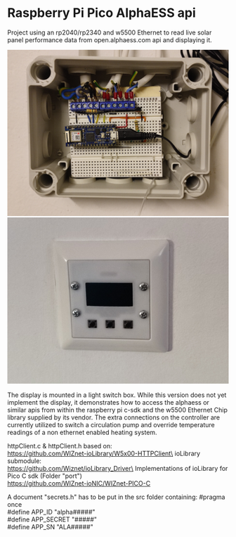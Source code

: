 # Raspberry Pi Pico AlphaESS api
Project using an rp2040/rp2340 and w5500 Ethernet to read live solar panel performance data from open.alphaess.com api and displaying it.

![Control Box](https://github.com/Jannis-L/AlphaESS/blob/main/images/IMG_Control.jpg "Control Box")
![Screen Box](https://github.com/Jannis-L/AlphaESS/blob/main/images/IMG_Screen.jpg "Screen Box")

The display is mounted in a light switch box.
While this version does not yet implement the display, it demonstrates how to access the alphaess or similar apis from within the raspberry pi c-sdk and the w5500 Ethernet Chip library supplied by its vendor. The extra connections on the controller are currently utilized to switch a circulation pump and override temperature readings of a non ethernet enabled heating system.

httpClient.c & httpClient.h based on:\
https://github.com/WIZnet-ioLibrary/W5x00-HTTPClient\
ioLibrary submodule:\
https://github.com/Wiznet/ioLibrary_Driver\
Implementations of ioLibrary for Pico C sdk (Folder "port")\
https://github.com/WIZnet-ioNIC/WIZnet-PICO-C

A document "secrets.h" has to be put in the src folder containing:
#pragma once\
#define APP_ID "alpha#####"\
#define APP_SECRET "#####"\
#define APP_SN "ALA#####"